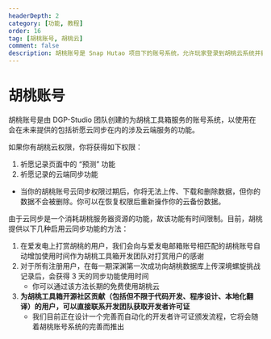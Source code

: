 ```yaml
---
headerDepth: 2
category: [功能, 教程]
order: 16
tag: [胡桃账号, 胡桃云]
comment: false
description: 胡桃账号是 Snap Hutao 项目下的账号系统，允许玩家登录到胡桃云系统并获取相关福利。
---
```


# 胡桃账号

胡桃账号是由 DGP-Studio 团队创建的为胡桃工具箱服务的账号系统，以使用在会在未来提供的包括祈愿云同步在内的涉及云端服务的功能。

如果你有胡桃云权限，你将获得如下权限：

1. 祈愿记录页面中的 “预测” 功能
2. 祈愿记录的云端同步功能

- 当你的胡桃账号云同步权限过期后，你将无法上传、下载和删除数据，但你的数据不会被删除。你可以在恢复权限后重新操作你的云备份数据。

由于云同步是一个消耗胡桃服务器资源的功能，故该功能有时间限制。目前，胡桃提供以下几种启用云同步功能的方法：

1. 在爱发电上打赏胡桃的用户，我们会向与爱发电邮箱账号相匹配的胡桃账号自动增加使用时间作为胡桃工具箱开发团队对打赏用户的感谢
2. 对于所有注册用户，在每一期深渊第一次成功向胡桃数据库上传深境螺旋挑战记录后，会获得 3 天的同步功能使用时间
   - 你可以通过该方法长期的免费使用胡桃云
3. **为胡桃工具箱开源社区贡献（包括但不限于代码开发、程序设计、本地化翻译）的用户，可以直接联系开发团队获取开发者许可证**
   - 我们目前正在设计一个完善而自动化的开发者许可证颁发流程，它将会随着胡桃账号系统的完善而推出

